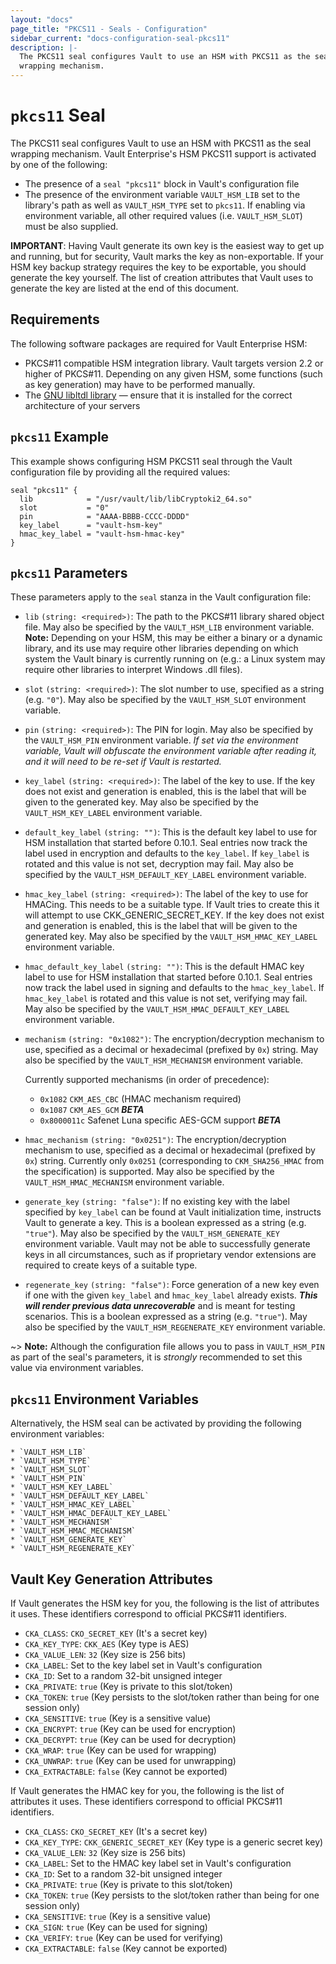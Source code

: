 ```yaml
---
layout: "docs"
page_title: "PKCS11 - Seals - Configuration"
sidebar_current: "docs-configuration-seal-pkcs11"
description: |-
  The PKCS11 seal configures Vault to use an HSM with PKCS11 as the seal
  wrapping mechanism.
---
```


# `pkcs11` Seal

The PKCS11 seal configures Vault to use an HSM with PKCS11 as the seal wrapping
mechanism. Vault Enterprise's HSM PKCS11 support is activated by one of the
following:

* The presence of a `seal "pkcs11"` block in Vault's configuration file
* The presence of the environment variable `VAULT_HSM_LIB` set to the library's
  path as well as `VAULT_HSM_TYPE` set to `pkcs11`. If enabling via environment
  variable, all other required values (i.e. `VAULT_HSM_SLOT`) must be also
  supplied.

**IMPORTANT**: Having Vault generate its own key is the easiest way to get up
and running, but for security, Vault marks the key as non-exportable. If your
HSM key backup strategy requires the key to be exportable, you should generate
the key yourself. The list of creation attributes that Vault uses to generate
the key are listed at the end of this document.

## Requirements

The following software packages are required for Vault Enterprise HSM:

- PKCS#11 compatible HSM integration library. Vault targets version 2.2 or
  higher of PKCS#11. Depending on any given HSM, some functions (such as key
  generation) may have to be performed manually.
- The [GNU libltdl
  library](https://www.gnu.org/software/libtool/manual/html_node/Using-libltdl.html)
  — ensure that it is installed for the correct architecture of your servers

## `pkcs11` Example

This example shows configuring HSM PKCS11 seal through the Vault configuration
file by providing all the required values:

```hcl
seal "pkcs11" {
  lib            = "/usr/vault/lib/libCryptoki2_64.so"
  slot           = "0"
  pin            = "AAAA-BBBB-CCCC-DDDD"
  key_label      = "vault-hsm-key"
  hmac_key_label = "vault-hsm-hmac-key"
}
```

## `pkcs11` Parameters

These parameters apply to the `seal` stanza in the Vault configuration file:

- `lib` `(string: <required>)`: The path to the PKCS#11 library shared object
  file. May also be specified by the `VAULT_HSM_LIB` environment variable.
  **Note:** Depending on your HSM, this may be either a binary or a dynamic
  library, and its use may require other libraries depending on which system the
  Vault binary is currently running on (e.g.: a Linux system may require other
  libraries to interpret Windows .dll files).

- `slot` `(string: <required>)`: The slot number to use, specified as a string
  (e.g. `"0"`). May also be specified by the `VAULT_HSM_SLOT` environment
  variable.

- `pin` `(string: <required>)`: The PIN for login. May also be specified by the
  `VAULT_HSM_PIN` environment variable. _If set via the environment variable,
  Vault will obfuscate the environment variable after reading it, and it will
  need to be re-set if Vault is restarted._

- `key_label` `(string: <required>)`: The label of the key to use. If the key
  does not exist and generation is enabled, this is the label that will be given
  to the generated key. May also be specified by the `VAULT_HSM_KEY_LABEL`
  environment variable.

- `default_key_label` `(string: "")`: This is the default key label to use for
  HSM installation that started before 0.10.1.  Seal entries now track the label
  used in encryption and defaults to the `key_label`.  If `key_label` is rotated
  and this value is not set, decryption may fail. May also be specified by the 
  `VAULT_HSM_DEFAULT_KEY_LABEL` environment variable.

- `hmac_key_label` `(string: <required>)`: The label of the key to use for
  HMACing. This needs to be a suitable type. If Vault tries to create this it
  will attempt to use CKK_GENERIC_SECRET_KEY. If the key does not exist and
  generation is enabled, this is the label that will be given to the generated
  key. May also be specified by the `VAULT_HSM_HMAC_KEY_LABEL` environment
  variable.

- `hmac_default_key_label` `(string: "")`: This is the default HMAC key label to 
  use for HSM installation that started before 0.10.1.  Seal entries now track 
  the label used in signing and defaults to the `hmac_key_label`.  If `hmac_key_label`
  is rotated and this value is not set, verifying may fail. May also be specified by the 
  `VAULT_HSM_HMAC_DEFAULT_KEY_LABEL` environment variable.

- `mechanism` `(string: "0x1082")`: The encryption/decryption mechanism to use,
  specified as a decimal or hexadecimal (prefixed by `0x`) string. May also be 
  specified by the `VAULT_HSM_MECHANISM` environment variable.
  
  Currently supported mechanisms (in order of precedence):
  * `0x1082` `CKM_AES_CBC` (HMAC mechanism required)
  * `0x1087` `CKM_AES_GCM` **_BETA_**
  * `0x8000011c` Safenet Luna specific AES-GCM support **_BETA_**

- `hmac_mechanism` `(string: "0x0251")`: The encryption/decryption mechanism to
  use, specified as a decimal or hexadecimal (prefixed by `0x`) string.
  Currently only `0x0251` (corresponding to `CKM_SHA256_HMAC` from the
  specification) is supported. May also be specified by the
  `VAULT_HSM_HMAC_MECHANISM` environment variable.

- `generate_key` `(string: "false")`: If no existing key with the label
  specified by `key_label` can be found at Vault initialization time, instructs
  Vault to generate a key. This is a boolean expressed as a string (e.g.
  `"true"`). May also be specified by the `VAULT_HSM_GENERATE_KEY` environment
  variable. Vault may not be able to successfully generate keys in all
  circumstances, such as if proprietary vendor extensions are required to
  create keys of a suitable type.

- `regenerate_key` `(string: "false")`: Force generation of a new key even if
  one with the given `key_label` and `hmac_key_label` already exists. _**This
  will render previous data unrecoverable**_ and is meant for testing scenarios.
  This is a boolean expressed as a string (e.g. `"true"`). May also be
  specified by the `VAULT_HSM_REGENERATE_KEY` environment variable.

~> **Note:** Although the configuration file allows you to pass in
`VAULT_HSM_PIN` as part of the seal's parameters, it is *strongly* recommended
to set this value via environment variables.

## `pkcs11` Environment Variables

Alternatively, the HSM seal can be activated by providing the following
environment variables:

```text
* `VAULT_HSM_LIB`
* `VAULT_HSM_TYPE`
* `VAULT_HSM_SLOT`
* `VAULT_HSM_PIN`
* `VAULT_HSM_KEY_LABEL`
* `VAULT_HSM_DEFAULT_KEY_LABEL`
* `VAULT_HSM_HMAC_KEY_LABEL`
* `VAULT_HSM_HMAC_DEFAULT_KEY_LABEL`
* `VAULT_HSM_MECHANISM`
* `VAULT_HSM_HMAC_MECHANISM`
* `VAULT_HSM_GENERATE_KEY`
* `VAULT_HSM_REGENERATE_KEY`
```

## Vault Key Generation Attributes

If Vault generates the HSM key for you, the following is the list of attributes
it uses. These identifiers correspond to official PKCS#11 identifiers.

* `CKA_CLASS`: `CKO_SECRET_KEY` (It's a secret key)
* `CKA_KEY_TYPE`: `CKK_AES` (Key type is AES)
* `CKA_VALUE_LEN`: `32` (Key size is 256 bits)
* `CKA_LABEL`: Set to the key label set in Vault's configuration
* `CKA_ID`: Set to a random 32-bit unsigned integer
* `CKA_PRIVATE`: `true` (Key is private to this slot/token)
* `CKA_TOKEN`: `true` (Key persists to the slot/token rather than being for one
  session only)
* `CKA_SENSITIVE`: `true` (Key is a sensitive value)
* `CKA_ENCRYPT`: `true` (Key can be used for encryption)
* `CKA_DECRYPT`: `true` (Key can be used for decryption)
* `CKA_WRAP`: `true` (Key can be used for wrapping)
* `CKA_UNWRAP`: `true` (Key can be used for unwrapping)
* `CKA_EXTRACTABLE`: `false` (Key cannot be exported)

If Vault generates the HMAC key for you, the following is the list of
attributes it uses. These identifiers correspond to official PKCS#11
identifiers.

* `CKA_CLASS`: `CKO_SECRET_KEY` (It's a secret key)
* `CKA_KEY_TYPE`: `CKK_GENERIC_SECRET_KEY` (Key type is a generic secret key)
* `CKA_VALUE_LEN`: `32` (Key size is 256 bits)
* `CKA_LABEL`: Set to the HMAC key label set in Vault's configuration
* `CKA_ID`: Set to a random 32-bit unsigned integer
* `CKA_PRIVATE`: `true` (Key is private to this slot/token)
* `CKA_TOKEN`: `true` (Key persists to the slot/token rather than being for one
  session only)
* `CKA_SENSITIVE`: `true` (Key is a sensitive value)
* `CKA_SIGN`: `true` (Key can be used for signing)
* `CKA_VERIFY`: `true` (Key can be used for verifying)
* `CKA_EXTRACTABLE`: `false` (Key cannot be exported)
